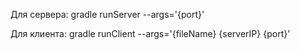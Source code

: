 Для сервера: gradle runServer --args='{port}'

Для клиента: gradle runClient --args='{fileName} {serverIP} {port}'